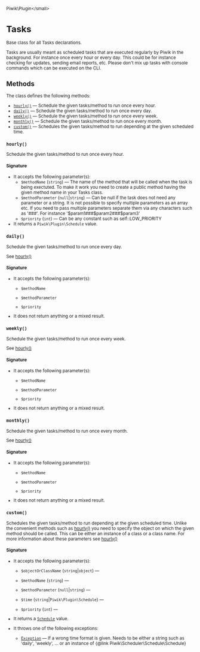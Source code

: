 <small>Piwik\Plugin\</small>

Tasks
=====

Base class for all Tasks declarations.

Tasks are usually meant as scheduled tasks that are executed regularly by Piwik in the background. For instance
once every hour or every day. This could be for instance checking for updates, sending email reports, etc.
Please don't mix up tasks with console commands which can be executed on the CLI.

Methods
-------

The class defines the following methods:

- [`hourly()`](#hourly) &mdash; Schedule the given tasks/method to run once every hour.
- [`daily()`](#daily) &mdash; Schedule the given tasks/method to run once every day.
- [`weekly()`](#weekly) &mdash; Schedule the given tasks/method to run once every week.
- [`monthly()`](#monthly) &mdash; Schedule the given tasks/method to run once every month.
- [`custom()`](#custom) &mdash; Schedules the given tasks/method to run depending at the given scheduled time.

<a name="hourly" id="hourly"></a>
<a name="hourly" id="hourly"></a>
### `hourly()`

Schedule the given tasks/method to run once every hour.

#### Signature

-  It accepts the following parameter(s):
    - `$methodName` (`string`) &mdash;
       The name of the method that will be called when the task is being exectuted. To make it work you need to create a public method having the given method name in your Tasks class.
    - `$methodParameter` (`null`|`string`) &mdash;
       Can be null if the task does not need any parameter or a string. It is not possible to specify multiple parameters as an array etc. If you need to pass multiple parameters separate them via any characters such as '###'. For instance '$param1###$param2###$param3'
    - `$priority` (`int`) &mdash;
       Can be any constant such as self::LOW_PRIORITY
- It returns a `Piwik\Plugin\Schedule` value.

<a name="daily" id="daily"></a>
<a name="daily" id="daily"></a>
### `daily()`

Schedule the given tasks/method to run once every day.

See [hourly()](/api-reference/Piwik/Plugin/Tasks#hourly)

#### Signature

-  It accepts the following parameter(s):
    - `$methodName`
      
    - `$methodParameter`
      
    - `$priority`
      
- It does not return anything or a mixed result.

<a name="weekly" id="weekly"></a>
<a name="weekly" id="weekly"></a>
### `weekly()`

Schedule the given tasks/method to run once every week.

See [hourly()](/api-reference/Piwik/Plugin/Tasks#hourly)

#### Signature

-  It accepts the following parameter(s):
    - `$methodName`
      
    - `$methodParameter`
      
    - `$priority`
      
- It does not return anything or a mixed result.

<a name="monthly" id="monthly"></a>
<a name="monthly" id="monthly"></a>
### `monthly()`

Schedule the given tasks/method to run once every month.

See [hourly()](/api-reference/Piwik/Plugin/Tasks#hourly)

#### Signature

-  It accepts the following parameter(s):
    - `$methodName`
      
    - `$methodParameter`
      
    - `$priority`
      
- It does not return anything or a mixed result.

<a name="custom" id="custom"></a>
<a name="custom" id="custom"></a>
### `custom()`

Schedules the given tasks/method to run depending at the given scheduled time. Unlike the convenient methods
such as [hourly()](/api-reference/Piwik/Plugin/Tasks#hourly) you need to specify the object on which the given method should be called. This can be
either an instance of a class or a class name. For more information about these parameters see [hourly()](/api-reference/Piwik/Plugin/Tasks#hourly)

#### Signature

-  It accepts the following parameter(s):
    - `$objectOrClassName` (`string`|`object`) &mdash;
      
    - `$methodName` (`string`) &mdash;
      
    - `$methodParameter` (`null`|`string`) &mdash;
      
    - `$time` (`string`|`Piwik\Plugin\Schedule`) &mdash;
      
    - `$priority` (`int`) &mdash;
      
- It returns a [`Schedule`](../../Piwik/Scheduler/Schedule/Schedule.md) value.
- It throws one of the following exceptions:
    - [`Exception`](http://php.net/class.Exception) &mdash; If a wrong time format is given. Needs to be either a string such as &#039;daily&#039;, &#039;weekly&#039;, ...
                   or an instance of {@link Piwik\Scheduler\Schedule\Schedule}

